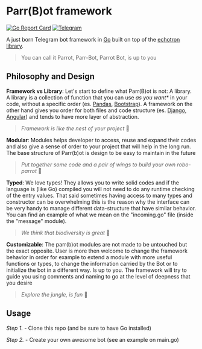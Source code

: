 # Parr(B)ot framework

[![Go Report Card](https://goreportcard.com/badge/github.com/DazFather/Parrbot)](https://goreportcard.com/report/github.com/DazFather/Parrbot)
[![Telegram](https://img.shields.io/badge/Parr(B)ot%20News-blue?logo=telegram&style=flat)](https://t.me/+3_LBajtkqUgzOTFk) 

A just born Telegram bot framework in [Go](https://golang.org) built on top of the [echotron library](https://github.com/NicoNex/echotron).
> You can call it Parrot, Parr-Bot, Parrot Bot, is up to you


## Philosophy and Design

**Framework vs Library**: Let's start to define what Parr(B)ot is not: A library.
A library is a collection of function that you can use _as you want*_ in your code, without a specific order (es. [Pandas](https://pandas.pydata.org/), [Bootstrap](https://getbootstrap.com/)).
A framework on the other hand gives you order for both files and code structure (es. [Django](https://www.djangoproject.com/), [Angular](https://angular.io/)) and tends to have more layer of abstraction.
> _Framework is like the nest of your project_ 🦜

**Modular**: Modules helps developer to access, reuse and expand their codes and also give a sense of order to your project that will help in the long run. The base structure of Parr(b)ot is design to be easy to maintain in the future
> _Put together some code and a pair of wings to build your own robo-parrot_ 🦜

**Typed**: We love types! They allows you to write solid codes and if the language is (like Go) compiled you will not need to do any runtime checking of the entry values.
That said sometimes having access to many types and constructor can be overwhelming this is the reason why the interface can be very handy to manage different data-structure that have similar behavior.
You can find an example of what we mean on the "incoming.go" file (inside the "message" module).
> _We think that biodiversity is great_ 🦜

**Customizable**: The parr(b)ot modules are not made to be untouched but the exact opposite. User is more then welcome to change the framework behavior in order for example to extend a module with more useful functions or types, to change the information carried by the Bot or to initialize the bot in a different way. Is up to you.
The framework will try to guide you using comments and naming to go at the level of deepness that you desire
> _Explore the jungle, is fun_ 🦜

## Usage

 _Step 1._ - Clone this repo (and be sure to have Go installed)

 _Step 2._ - Create your own awesome bot (see an example on main.go)
